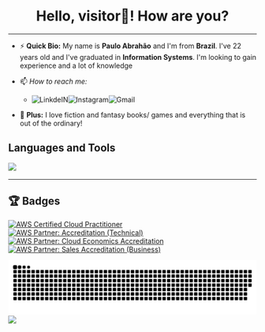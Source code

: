 
<h1 align="center"> Hello, visitor👋! How are you? </h1>

<hr>

- ⚡ <strong>Quick Bio:</strong> My name is <strong>Paulo Abrahão</strong> and I'm from <strong>Brazil</strong>. I've 22 years old and I've graduated in <strong>Information Systems</strong>. I'm looking to gain experience and a lot of knowledge
- 📫 _How to reach me:_  
    - <a target="_blank" href="https://www.linkedin.com/in/paulo-abrah%C3%A3o-841445206/">
        <img align="left" alt="LinkdeIN"  src="https://img.shields.io/badge/LinkedIn-0077B5?style=for-the-badge&logo=linkedin&logoColor=white" />
      </a>  <a target="_blank" href="https://www.instagram.com/paulo_abh/?hl=pt-br">
                <img align="left" alt="Instagram" src="https://img.shields.io/badge/Instagram-E4405F?style=for-the-badge&logo=instagram&logoColor=white" />
              </a>    <a target="_blank" href="mailto:dev.pauloabh@gmail.com">
                        <img align="left" alt="Gmail" src="https://img.shields.io/badge/Gmail-D14836?style=for-the-badge&logo=gmail&logoColor=white" />
                      </a>
 
             
- 👾 <strong>Plus:</strong> I love fiction and fantasy books/ games and everything that is out of the ordinary! 
 
<h2> <strong> Languages and Tools </strong> </h2>
<div align="left">   
    <a href="https://skillicons.dev">
        <img src="https://skillicons.dev/icons?i=js,ts,react,nextjs,graphql,mongodb,nodejs,jest,py,wordpress,figma,aws,firebase,netlify,tailwind" />
    </a>
</div>

<hr>

## 🏆 Badges
[![AWS Certified Cloud Practitioner](https://images.credly.com/size/100x100/images/00634f82-b07f-4bbd-a6bb-53de397fc3a6/image.png)](https://www.credly.com/badges/61464eca-75b1-4956-bc79-a6f040025e36/public_url")
[![AWS Partner: Accreditation (Technical)](https://images.credly.com/size/100x100/images/81f903ed-c3a1-4f4b-afcd-e03331a5b12c/image.png)](https://www.credly.com/badges/8a9d9bfd-3db9-4072-85b9-b9e669bc4c32/public_url")
[![AWS Partner: Cloud Economics Accreditation](https://images.credly.com/size/100x100/images/ee35f7c5-696e-47ca-895c-960dfba108b3/image.png)](https://www.credly.com/badges/b222536f-4c49-40ad-8081-18dcb1b8f736/public_url")
[![AWS Partner: Sales Accreditation (Business)](https://images.credly.com/size/100x100/images/a12fff38-aab2-4643-be27-7e5c39ddc75c/image.png)](https://www.credly.com/badges/7ea54717-d615-43b6-b6a4-ae38098b759e/public_url")



![Snake animation](https://github.com/PauloAbrahao/PauloAbrahao/blob/output/github-contribution-grid-snake.svg)
![](https://komarev.com/ghpvc/?username=PauloAbrahao&color=006bed)

